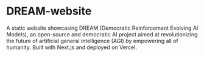 # DREAM-website
A static website showcasing DREAM (Democratic Reinforcement Evolving AI Models), an open-source and democratic AI project aimed at revolutionizing the future of artificial general intelligence (AGI) by empowering all of humanity. Built with Next.js and deployed on Vercel.

